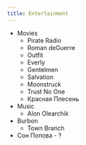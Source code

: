 ```yaml
---
title: Entertainment
---
```

- Movies
  - Pirate Radio
  - Roman deGuerre
  - Outfit
  - Everly
  - Gentelmen
  - Salvation
  - Moonstruck
  - Trust No One
  - Красная Плесень
- Music
  - Alon Olearchik
- Burbon
  - Town Branch
- Сон Попова - ?
